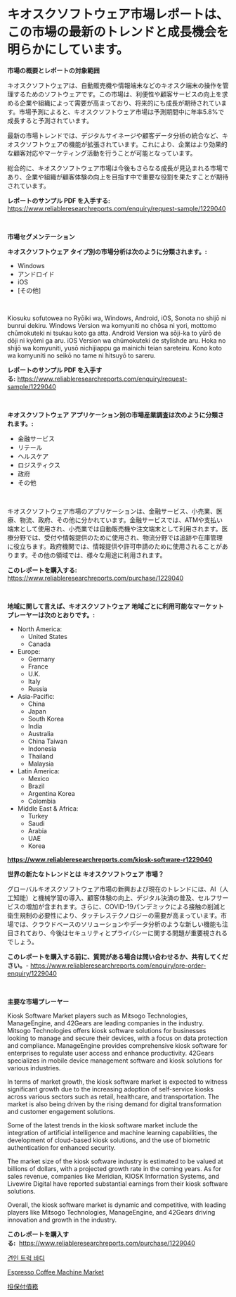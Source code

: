 <p><h1>キオスクソフトウェア市場レポートは、この市場の最新のトレンドと成長機会を明らかにしています。</h1></p><p><strong>市場の概要とレポートの対象範囲</strong></p>
<p><p>キオスクソフトウェアは、自動販売機や情報端末などのキオスク端末の操作を管理するためのソフトウェアです。この市場は、利便性や顧客サービスの向上を求める企業や組織によって需要が高まっており、将来的にも成長が期待されています。市場予測によると、キオスクソフトウェア市場は予測期間中に年率5.8%で成長すると予測されています。</p><p>最新の市場トレンドでは、デジタルサイネージや顧客データ分析の統合など、キオスクソフトウェアの機能が拡張されています。これにより、企業はより効果的な顧客対応やマーケティング活動を行うことが可能となっています。</p><p>総合的に、キオスクソフトウェア市場は今後もさらなる成長が見込まれる市場であり、企業や組織が顧客体験の向上を目指す中で重要な役割を果たすことが期待されています。</p></p>
<p><strong>レポートのサンプル PDF を入手する:</strong> <a href="https://www.reliableresearchreports.com/enquiry/request-sample/1229040">https://www.reliableresearchreports.com/enquiry/request-sample/1229040</a></p>
<p>&nbsp;</p>
<p><strong>市場セグメンテーション</strong></p>
<p><strong>キオスクソフトウェア タイプ別の市場分析は次のように分類されます。:</strong></p>
<p><ul><li>Windows</li><li>アンドロイド</li><li>iOS</li><li>[その他]</li></ul></p>
<p>&nbsp;</p>
<p><p>Kiosuku sofutowea no Ryōiki wa, Windows, Android, iOS, Sonota no shijō ni bunrui dekiru. Windows Version wa komyuniti no chōsa ni yori, mottomo chūmokuteki ni tsukau koto ga atta. Android Version wa sōji-ka to yūrō de dōji ni kyōmi ga aru. iOS Version wa chūmokuteki de stylishde aru. Hoka no shijō wa komyuniti, yusō nichijiappu ga mainichi teian sareteiru. Kono koto wa komyuniti no seikō no tame ni hitsuyō to sareru.</p></p>
<p><strong>レポートのサンプル PDF を入手する:</strong>&nbsp;<a href="https://www.reliableresearchreports.com/enquiry/request-sample/1229040">https://www.reliableresearchreports.com/enquiry/request-sample/1229040</a></p>
<p>&nbsp;</p>
<p><strong> キオスクソフトウェア アプリケーション別の市場産業調査は次のように分類されます。:</strong></p>
<p><ul><li>金融サービス</li><li>リテール</li><li>ヘルスケア</li><li>ロジスティクス</li><li>政府</li><li>その他</li></ul></p>
<p>&nbsp;</p>
<p><p>キオスクソフトウェア市場のアプリケーションは、金融サービス、小売業、医療、物流、政府、その他に分かれています。金融サービスでは、ATMや支払い端末として使用され、小売業では自動販売機や注文端末として利用されます。医療分野では、受付や情報提供のために使用され、物流分野では追跡や在庫管理に役立ちます。政府機関では、情報提供や許可申請のために使用されることがあります。その他の領域では、様々な用途に利用されます。</p></p>
<p><strong>このレポートを購入する:</strong>&nbsp; <a href="https://www.reliableresearchreports.com/purchase/1229040">https://www.reliableresearchreports.com/purchase/1229040</a></p>
<p>&nbsp;</p>
<p><strong>地域に関して言えば、キオスクソフトウェア 地域ごとに利用可能なマーケットプレーヤーは次のとおりです。:</strong></p>
<p><ul>
    <li>
        North America:
        <ul>
            <li>United States</li>
            <li>Canada</li>
        </ul>
    </li>
    <li>
        Europe:
        <ul>
            <li>Germany</li>
            <li>France</li>
            <li>U.K.</li>
            <li>Italy</li>
            <li>Russia</li>
        </ul>
    </li>
    <li>
        Asia-Pacific:
        <ul>
            <li>China</li>
            <li>Japan</li>
            <li>South Korea</li>
            <li>India</li>
            <li>Australia</li>
            <li>China Taiwan</li>
            <li>Indonesia</li>
            <li>Thailand</li>
            <li>Malaysia</li>
        </ul>
    </li>
    <li>
        Latin America:
        <ul>
            <li>Mexico</li>
            <li>Brazil</li>
            <li>Argentina Korea</li>
            <li>Colombia</li>
        </ul>
    </li>
    <li>
        Middle East & Africa:
        <ul>
            <li>Turkey</li>
            <li>Saudi</li>
            <li>Arabia</li>
            <li>UAE</li>
            <li>Korea</li>
        </ul>
    </li>
    </ul></p>
<p><strong><a href="https://www.reliableresearchreports.com/kiosk-software-r1229040">https://www.reliableresearchreports.com/kiosk-software-r1229040</a></strong>&nbsp;</p>
<p><strong>世界の新たなトレンドとは キオスクソフトウェア 市場？</strong></p>
<p><p>グローバルキオスクソフトウェア市場の新興および現在のトレンドには、AI（人工知能）と機械学習の導入、顧客体験の向上、デジタル決済の普及、セルフサービスの増加が含まれます。さらに、COVID-19パンデミックによる接触の削減と衛生規制の必要性により、タッチレステクノロジーの需要が高まっています。市場では、クラウドベースのソリューションやデータ分析のような新しい機能も注目されており、今後はセキュリティとプライバシーに関する問題が重要視されるでしょう。</p></p>
<p><strong>このレポートを購入する前に、質問がある場合は問い合わせるか、共有してください。</strong>- <a href="https://www.reliableresearchreports.com/enquiry/pre-order-enquiry/1229040">https://www.reliableresearchreports.com/enquiry/pre-order-enquiry/1229040</a></p>
<p>&nbsp;</p>
<p><strong>主要な市場プレーヤー</strong></p>
<p><p>Kiosk Software Market players such as Mitsogo Technologies, ManageEngine, and 42Gears are leading companies in the industry. Mitsogo Technologies offers kiosk software solutions for businesses looking to manage and secure their devices, with a focus on data protection and compliance. ManageEngine provides comprehensive kiosk software for enterprises to regulate user access and enhance productivity. 42Gears specializes in mobile device management software and kiosk solutions for various industries.</p><p>In terms of market growth, the kiosk software market is expected to witness significant growth due to the increasing adoption of self-service kiosks across various sectors such as retail, healthcare, and transportation. The market is also being driven by the rising demand for digital transformation and customer engagement solutions.</p><p>Some of the latest trends in the kiosk software market include the integration of artificial intelligence and machine learning capabilities, the development of cloud-based kiosk solutions, and the use of biometric authentication for enhanced security.</p><p>The market size of the kiosk software industry is estimated to be valued at billions of dollars, with a projected growth rate in the coming years. As for sales revenue, companies like Meridian, KIOSK Information Systems, and Livewire Digital have reported substantial earnings from their kiosk software solutions.</p><p>Overall, the kiosk software market is dynamic and competitive, with leading players like Mitsogo Technologies, ManageEngine, and 42Gears driving innovation and growth in the industry.</p></p>
<p><strong>このレポートを購入する:</strong>&nbsp;&nbsp;<a href="https://www.reliableresearchreports.com/purchase/1229040">https://www.reliableresearchreports.com/purchase/1229040</a></p>
<p><p><a href="https://github.com/RichardLueilwitz787/Market-Research-Report-List-1/blob/main/736710022878.md">견인 트럭 바디</a></p><p><a href="https://lydian-appliance-61d.notion.site/Espresso-Coffee-Machine-Market-Furnishes-Information-on-Market-Share-Market-Trends-and-Market-Grow-77560d1221f74e4a9f76a2ced72bab46">Espresso Coffee Machine Market</a></p><p><a href="https://github.com/JacksonWiza1924/Market-Research-Report-List-1/blob/main/625702324837.md">担保付債務</a></p></p>